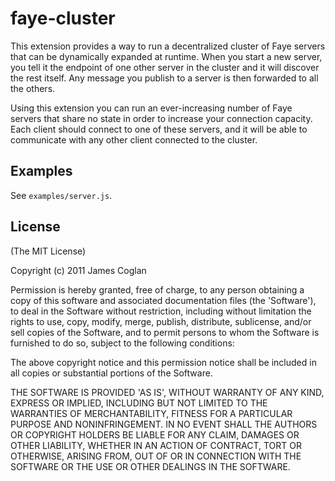 # faye-cluster

This extension provides a way to run a decentralized cluster of Faye servers
that can be dynamically expanded at runtime. When you start a new server, you
tell it the endpoint of one other server in the cluster and it will discover the
rest itself. Any message you publish to a server is then forwarded to all the
others.

Using this extension you can run an ever-increasing number of Faye servers that
share no state in order to increase your connection capacity. Each client should
connect to one of these servers, and it will be able to communicate with any
other client connected to the cluster.


## Examples

See `examples/server.js`.


## License

(The MIT License)

Copyright (c) 2011 James Coglan

Permission is hereby granted, free of charge, to any person obtaining a copy of
this software and associated documentation files (the 'Software'), to deal in
the Software without restriction, including without limitation the rights to use,
copy, modify, merge, publish, distribute, sublicense, and/or sell copies of the
Software, and to permit persons to whom the Software is furnished to do so,
subject to the following conditions:

The above copyright notice and this permission notice shall be included in all
copies or substantial portions of the Software.

THE SOFTWARE IS PROVIDED 'AS IS', WITHOUT WARRANTY OF ANY KIND, EXPRESS OR
IMPLIED, INCLUDING BUT NOT LIMITED TO THE WARRANTIES OF MERCHANTABILITY, FITNESS
FOR A PARTICULAR PURPOSE AND NONINFRINGEMENT. IN NO EVENT SHALL THE AUTHORS OR
COPYRIGHT HOLDERS BE LIABLE FOR ANY CLAIM, DAMAGES OR OTHER LIABILITY, WHETHER
IN AN ACTION OF CONTRACT, TORT OR OTHERWISE, ARISING FROM, OUT OF OR IN
CONNECTION WITH THE SOFTWARE OR THE USE OR OTHER DEALINGS IN THE SOFTWARE.

